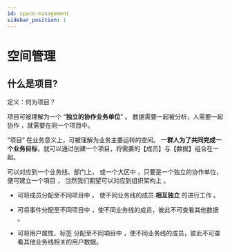 ```yaml
---
id: space-management
sidebar_position: 1
---
```


# 空间管理

## 什么是项目?[](#shi-mo-shi-xiang-mu)

定义：何为项目？

项目可被理解为一个 “**独立的协作业务单位**” 。 数据需要一起被分析，人需要一起协作 ，就需要在同一个项目中。

“项目” 在业务意义上，可被理解为业务主要运转的空间。 **一群人为了共同完成一个业务目标**，就可以通过创建一个项目，将需要的【成员】与【数据】组合在一起。

可以对应到一个业务线、部门上， 或一个大区中 ，只要是一个独立的协作单位，便可建立一个項目 ， 当然我们期望可以对应到组织架构上 。

* 可将成员分配至不同项目中 ， 使不同业务线的成员 **相互独立** 的进行工作 。
    
* 可将事件分配至不同项目中 ，使不同业务线的成员，彼此不可查看其他数据 。
    
* 可将用户属性、标签 分配至不同項目中 ，使不同业务线的成员，彼此不可查看其他业务线相关的用户数据。
